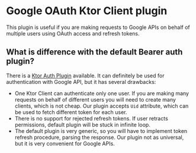 # Google OAuth Ktor Client plugin

This plugin is useful if you are making requests to Google APIs on behalf of multiple users using OAuth access and 
refresh tokens.

## What is difference with the default Bearer auth plugin?

There is a [Ktor Auth Plugin](https://github.com/ktorio/ktor/tree/main/ktor-client/ktor-client-plugins/ktor-client-auth) 
available. It can definitely be used for authentication with Google API, but it has several drawbacks:

- One Ktor Client can authenticate only one user. If you are making many requests on behalf of different users you will
  need to create many clients, which is not cheap. Our plugin accepts `Uid` attribute, which can be used to fetch
  different token for each user.
- There is no support for rejected refresh tokens. If user retracts permissions, default plugin will be stuck in 
  infinite loop.
- The default plugin is very generic, so you will have to implement token refresh procedure, parsing the response. Our
  plugin not as universal, but it is very convenient for Google APIs.
